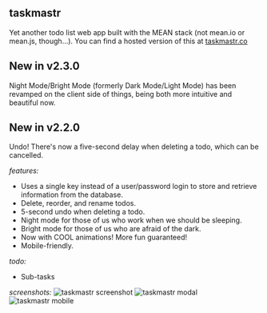 ## taskmastr
Yet another todo list web app built with the MEAN stack (not mean.io or mean.js, though...). You can find a hosted version of this at [taskmastr.co](http://www.taskmastr.co)

## New in v2.3.0
Night Mode/Bright Mode (formerly Dark Mode/Light Mode) has been revamped on the client side of things, being both more intuitive and beautiful now. 

## New in v2.2.0
Undo! There's now a five-second delay when deleting a todo, which can be cancelled.

_features:_
- Uses a single key instead of a user/password login to store and retrieve information from the database.
- Delete, reorder, and rename todos.
- 5-second undo when deleting a todo.
- Night mode for those of us who work when we should be sleeping.
- Bright mode for those of us who are afraid of the dark.
- Now with COOL animations! More fun guaranteed!
- Mobile-friendly.

_todo:_
- Sub-tasks

_screenshots:_
![taskmastr screenshot](https://raw.githubusercontent.com/patrickfatrick/taskmastr/master/screenshot.png)
![taskmastr modal](https://raw.githubusercontent.com/patrickfatrick/taskmastr/master/screenshot2.png)
![taskmastr mobile](https://raw.githubusercontent.com/patrickfatrick/taskmastr/master/screenshot3.png)

